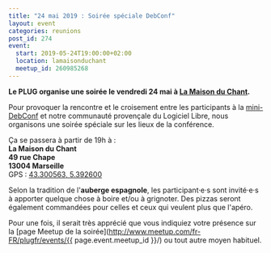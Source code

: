 ```yaml
---
title: "24 mai 2019 : Soirée spéciale DebConf"
layout: event
categories: reunions
post_id: 274
event:
  start: 2019-05-24T19:00:00+02:00
  location: lamaisonduchant
  meetup_id: 260985268
---
```


**Le PLUG organise une soirée le vendredi 24 mai à [La Maison du Chant](http://www.lesvoiesduchant.org).**

Pour provoquer la rencontre et le croisement entre les participants à la [mini-DebConf](https://minidebconf-mrs.debian.net) et notre communauté provençale du Logiciel Libre, nous organisons une soirée spéciale sur les lieux de la conférence.

Ça se passera à partir de 19h à :  
**La Maison du Chant**  
**49 rue Chape**  
**13004 Marseille**  
GPS : [43.300563, 5.392600](https://www.openstreetmap.org/way/68980947)

Selon la tradition de l'**auberge espagnole**, les participant·e·s sont invité·e·s à apporter quelque chose à boire et/ou à grignoter. Des pizzas seront également commandées pour celles et ceux qui veulent plus que l'apéro.

Pour une fois, il serait très apprécié que vous indiquiez votre présence sur la [page Meetup de la soirée](http://www.meetup.com/fr-FR/plugfr/events/{{ page.event.meetup_id }}/) ou tout autre moyen habituel.
